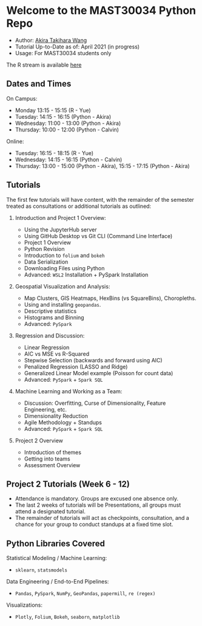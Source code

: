 # Welcome to the MAST30034 Python Repo
- Author: [Akira Takihara Wang](https://github.com/akiratwang)
- Tutorial Up-to-Date as of: April 2021 (in progress) 
- Usage: For MAST30034 students only  

The R stream is available [here](https://github.com/YOU-k/MAST30034_R)

## Dates and Times
On Campus:
- Monday 13:15 - 15:15 (R - Yue)
- Tuesday: 14:15 - 16:15 (Python - Akira)
- Wednesday: 11:00 - 13:00 (Python - Akira)
- Thursday: 10:00 - 12:00 (Python - Calvin)

Online:
- Tuesday: 16:15 - 18:15 (R - Yue)
- Wednesday: 14:15 - 16:15 (Python - Calvin)
- Thursday: 13:00 - 15:00 (Python - Akira), 15:15 - 17:15 (Python - Akira)

## Tutorials
The first few tutorials will have content, with the remainder of the semester treated as consultations or additional tutorials as outlined:
1. Introduction and Project 1 Overview:
    - Using the JupyterHub server
    - Using GitHub Desktop vs Git CLI (Command Line Interface)
    - Project 1 Overview
    - Python Revision 
    - Introduction to `folium` and `bokeh`
    - Data Serialization
    - Downloading Files using Python
    - Advanced: `WSL2` Installation + PySpark Installation
    
2. Geospatial Visualization and Analysis:
    - Map Clusters, GIS Heatmaps, HexBins (vs SquareBins), Choropleths.
    - Using and installing `geopandas`.
    - Descriptive statistics
    - Histograms and Binning
    - Advanced: `PySpark`
    
3. Regression and Discussion:
    - Linear Regression
    - AIC vs MSE vs R-Squared
    - Stepwise Selection (backwards and forward using AIC)
    - Penalized Regression (LASSO and Ridge)
    - Generalized Linear Model example (Poisson for count data)
    - Advanced: `PySpark` + `Spark SQL`
    
4. Machine Learning and Working as a Team:
    - Discussion: Overfitting, Curse of Dimensionality, Feature Engineering, etc.
    - Dimensionality Reduction
    - Agile Methodology + Standups
    - Advanced: `PySpark` + `Spark SQL`
    
5. Project 2 Overview
    - Introduction of themes
    - Getting into teams
    - Assessment Overview

## Project 2 Tutorials (Week 6 - 12)
- Attendance is mandatory. Groups are excused one absence only. 
- The last 2 weeks of tutorials will be Presentations, all groups must attend a designated tutorial.
- The remainder of tutorials will act as checkpoints, consultation, and a chance for your group to conduct standups at a fixed time slot.

## Python Libraries Covered
Statistical Modeling / Machine Learning:
- `sklearn`, `statsmodels`

Data Engineering / End-to-End Pipelines:
- `Pandas`, `PySpark`, `NumPy`, `GeoPandas`, `papermill`, `re (regex)`

Visualizations:
- `Plotly`, `Folium`, `Bokeh`, `seaborn`, `matplotlib`

